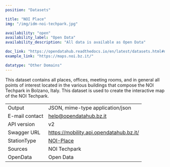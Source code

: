 ```yaml
---
position: "Datasets"

title: "NOI Place"
img: "/img/idm-noi-techpark.jpg"

availability: "open"
availability_label: "Open Data"
availability_description: "All data is available as Open Data"

doc_link: "https://opendatahub.readthedocs.io/en/latest/datasets.html#noiplace-dataset"
example_link: "https://maps.noi.bz.it/"

datatype: "Other Domains"
---
```


This dataset contains all places, offices, meeting rooms, and in general all points of interest located in the various buildings that compose the NOI Techpark in Bolzano, Italy. This dataset is used to create the interactive map of the NOI Techpark.

|                |                                         |
| :------------- | --------------------------------------- |
| Output         | JSON, mime-type application/json        |
| E-mail contact | help@opendatahub.bz.it                  |
| API version    | v2                                      |
| Swagger URL    | https://mobility.api.opendatahub.bz.it/ |
| StationType    | [NOI-Place](https://mobility.api.opendatahub.bz.it/v2/flat/NOI-Place)                               |
| Sources        | NOI Techpark                            |
| OpenData       | Open Data                              |
